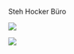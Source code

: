 <span style="color:#000ff;">Steh Hocker Büro</span>

![](105D5630-6337-47A4-A053-4CEE1FBDF464.jpg)


![](7077A794-1251-4893-B94F-8084DE6CE43C.jpg)